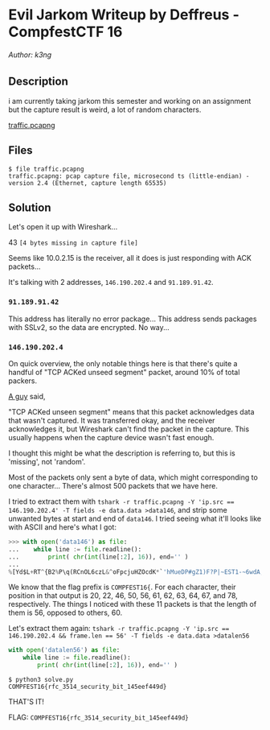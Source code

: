 # Evil Jarkom Writeup by Deffreus - CompfestCTF 16

###### Author: k3ng

## Description

i am currently taking jarkom this semester and working on an assignment but the capture result is weird, a lot of random characters.

[traffic.pcapng](https://ctf.compfest.id/files/f422e391b4e27e5c67950faf5b58b85c/traffic.pcapng?token=eyJ1c2VyX2lkIjo3MiwidGVhbV9pZCI6MzA3LCJmaWxlX2lkIjo1OX0.ZrlrsQ.X5moBOo8YQTQwJJRJ7Pog4NbtpM)

## Files

```
$ file traffic.pcapng 
traffic.pcapng: pcap capture file, microsecond ts (little-endian) - version 2.4 (Ethernet, capture length 65535)
```

## Solution

Let's open it up with Wireshark...

43 `[4 bytes missing in capture file]`

Seems like 10.0.2.15 is the receiver,
all it does is just responding with ACK packets...

It's talking with 2 addresses, `146.190.202.4` and `91.189.91.42`.

### `91.189.91.42`

This address has literally no error package...
This address sends packages with SSLv2, so the data are encrypted.
No way...

### `146.190.202.4`

On quick overview,
the only notable things here is that there's quite a handful of "TCP ACKed unseed segment" packet,
around 10% of total packers.

[A guy](https://osqa-ask.wireshark.org/questions/46134/tcp-acked-unseen-segment/) said,

"TCP ACKed unseen segment" means that this packet acknowledges data that wasn't captured. It was transferred okay, and the receiver acknowledges it, but Wireshark can't find the packet in the capture. This usually happens when the capture device wasn't fast enough.

I thought this might be what the description is referring to,
but this is 'missing', not 'random'.

Most of the packets only sent a byte of data,
which might corresponding to one character...
There's almost 500 packets that we have here.

I tried to extract them with `tshark -r traffic.pcapng -Y 'ip.src == 146.190.202.4' -T fields -e data.data >data146`,
and strip some unwanted bytes at start and end of `data146`.
I tried seeing what it'll looks like with ASCII and here's what I got:

```py
>>> with open('data146') as file:
...    while line := file.readline():
...        print( chr(int(line[:2], 16)), end='' )
...
%[Yd$L+RT^{B2%P\q(RCnOL6czL&^oFpcjuHZOcdK*`'hMueDP#gZ1)F?P|~EST1-~6wdA;l:K5Vw{"`rspy3Tufi"cL^&$eNnk_3iq]i{+51L1|Os/43tChiss&_l8+IwM?cD~sex2:ke.?BNq(D!c!xgou$=<r^%Y3\v-N@rA1nGw{5u)8*+QVjMFiOtQvg!?BmQh$Dv'8tf8n&{:`v|??y`*"%eN_biU%Wt,_fPJqSH!o1Uxcv"v,46F#Q_G5SFA{dV1Y5R?bI?\]<eef,BnUHCJ6w&>F~T98bb_94Hx624p;4HJ9{dI8R(oc}
```
We know that the flag prefix is `COMPFEST16{`.
For each character, their position in that output is 20, 22, 46, 50, 56, 61, 62, 63, 64, 67, and 78, respectively.
The things I noticed with these 11 packets is that the length of them is 56, opposed to others, 60.

Let's extract them again: `tshark -r traffic.pcapng -Y 'ip.src == 146.190.202.4 && frame.len == 56' -T fields -e data.data >datalen56`

```solve.py
with open('datalen56') as file:
    while line := file.readline():
        print( chr(int(line[:2], 16)), end='' )
```

```
$ python3 solve.py
COMPFEST16{rfc_3514_security_bit_145eef449d}
```

THAT'S IT!

FLAG: `COMPFEST16{rfc_3514_security_bit_145eef449d}`
